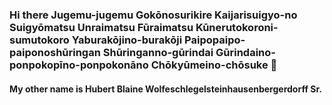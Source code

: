 ### Hi there Jugemu-jugemu Gokōnosurikire Kaijarisuigyo-no Suigyōmatsu Unraimatsu Fūraimatsu Kūnerutokoroni-sumutokoro Yaburakōjino-burakōji Paipopaipo-paiponoshūringan Shūringanno-gūrindai Gūrindaino-ponpokopīno-ponpokonāno Chōkyūmeino-chōsuke 👋

#### My other name is Hubert Blaine Wolfe­schlegel­stein­hausen­berger­dorff Sr. 

<!--
**mausam-grg/mausam-grg** is a ✨ _special_ ✨ repository because its `README.md` (this file) appears on your GitHub profile.

Here are some ideas to get you started:

- 🔭 I’m currently working on ...
- 🌱 I’m currently learning ...
- 👯 I’m looking to collaborate on ...
- 🤔 I’m looking for help with ...
- 💬 Ask me about ...
- 📫 How to reach me: ...
- 😄 Pronouns: ...
- ⚡ Fun fact: ...
-->
